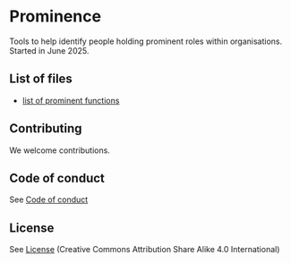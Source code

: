 # Prominence
Tools to help identify people holding prominent roles within organisations.
Started in June 2025.

## List of files
* [list of prominent functions](list_of_prominent_functions.yaml)


## Contributing

We welcome contributions.

## Code of conduct
See [Code of conduct](CODE_OF_CONDUCT.md)

## License
See [License](LICENSE.md) (Creative Commons Attribution Share Alike 4.0 International)

